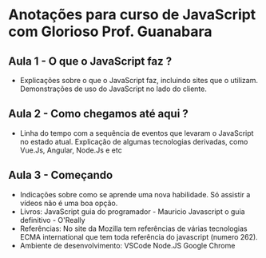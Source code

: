 # Anotações para curso de JavaScript com Glorioso Prof. Guanabara

## Aula 1 - O que o JavaScript faz ?
 - Explicações sobre o que o JavaScript faz, incluindo sites que o utilizam.
 Demonstrações de uso do JavaScript no lado do cliente.
 
## Aula 2 - Como chegamos até aqui ?
  - Linha do tempo com a sequência de eventos que levaram o JavaScript no
  estado atual. Explicação de algumas tecnologias derivadas, como Vue.Js, Angular,
  Node.Js e etc
  
## Aula 3 - Começando
 - Indicações sobre como se aprende uma nova habilidade. Só assistir a vídeos
 não é uma boa opção.
 - Livros: JavaScript guia do programador - Mauricio
   Javascript o guia definitivo - O'Really
 - Referências: No site da Mozilla tem referências de várias tecnologias
   ECMA international que tem toda referência do javascript (numero 262).
 - Ambiente de desenvolvimento: 
   VSCode
   Node.JS
   Google Chrome
 
